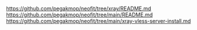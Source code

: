https://github.com/pegakmop/neofit/tree/xray/README.md
https://github.com/pegakmop/neofit/tree/main/README.md
https://github.com/pegakmop/neofit/tree/main/xray-vless-server-install.md
